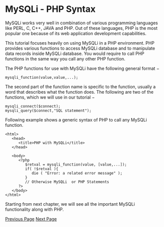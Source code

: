 # MySQLi - PHP Syntax
MySQLi works very well in combination of various programming languages like PERL, C, C++, JAVA and PHP. Out of these languages, PHP is the most popular one because of its web application development capabilities.

This tutorial focuses heavily on using MySQLi in a PHP environment. PHP provides various functions to access MySQLi database and to manipulate data records inside MySQLi database. You would require to call PHP functions in the same way you call any other PHP function.

The PHP functions for use with MySQLi have the following general format −

```
mysqli_function(value,value,...);
```
The second part of the function name is specific to the function, usually a word that describes what the function does. The following are two of the functions, which we will use in our tutorial −

```
mysqli_connect($connect);
mysqli_query($connect,"SQL statement");
```
Following example shows a generic syntax of PHP to call any MySQLi function.

```
<html>
   <head>
      <title>PHP with MySQLi</title>
   </head>
   
   <body>
      <?php
         $retval = mysqli_function(value, [value,...]);
         if( !$retval ){
            die ( "Error: a related error message" );
         }
         // Otherwise MySQLi  or PHP Statements
      ?>
   </body>
</html>
```
Starting from next chapter, we will see all the important MySQLi functionality along with PHP.


[Previous Page](../mysqli/mysqli_administration.md) [Next Page](../mysqli/mysqli_connection.md) 

